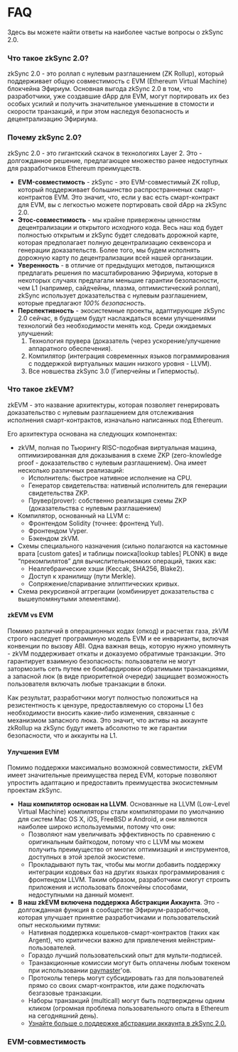 # FAQ

Здесь вы можете найти ответы на наиболее частые вопросы о zkSync 2.0.

### Что такое zkSync 2.0? <a href="#what-is-zksync-2-0" id="what-is-zksync-2-0"></a>

zkSync 2.0 - это роллап с нулевым разглашением (ZK Rollup), который поддерживает общую совместимость с EVM (Ethereum Virtual Machine) блокчейна Эфириум. Основная выгода zkSync 2.0 в том, что разработчики, уже создавшие dApp для EVM, могут портировать их без особых усилий и получить значительное уменьшение в стомости и скорости транзакций, и при этом наследуя безопасность и децентрализацию Эфириума.

### Почему zkSync 2.0? <a href="#why-zksync-2-0" id="why-zksync-2-0"></a>

zkSync 2.0 - это гигантский скачок в технологиях Layer 2. Это - долгожданное решение, предлагающее множество ранее недоступных для разработчиков Ethereum преимуществ.

* **EVM-совместимость** - zkSync - это EVM-совместимый ZK rollup, который поддерживает большинство распространненых смарт-контрактов EVM. Это значит, что, если у вас есть смарт-контракт для EVM, вы с легкостью можете портировать свой dApp на zkSync 2.0.
* **Этос-совместимость** - мы крайне привержены ценностям децентрализации и открытого исходного кода.  Весь наш код будет полностью открытым и zkSync будет следовать дорожной карте, которая предполагает полную децентрализацию секвенсора и генерации доказательств. Более того, мы будем исполнять дорожную карту по децентрализации всей нашей организации.
* **Уверенность** - в отличие от предыдущих методов, пытающихся предлагать решения по масштабированию Эфириума, которые в некоторых случаях предлагали меньшие гарантии безопасности, чем L1 (например, сайдчейны, плазма, оптимистический роллап), zkSync использует доказательства с нулевым разглашением, которые предлагают _100% безопасность_.
* **Перспективность** - экосистемные проекты, адаптирующие zkSync 2.0 сейчас, в будущем будут наслаждаться всеми улучшениями технологий без необходимости менять код. Среди ожидаемых улучшений:
  1. Технология прувера (доказатель (через ускорение/улучшение аппаратного обеспечения).
  2. Компилятор (интеграция современных языков пограммирования с поддержкой виртуальных машин низкого уровня - LLVM).
  3. Все новшества zkSync 3.0 (Гиперчейны и Гипермосты).

### Что такое zkEVM? <a href="#what-is-the-zkevm" id="what-is-the-zkevm"></a>

zkEVM - это название архитектуры, которая позволяет генерировать доказательство c нулевым разглашением для отслеживания исполнения смарт-контрактов, изначально написанных под Ethereum.

Его архитектура основана на следующих компонентах:

* zkVM, полная по Тьюрингу RISC-подобная виртуальная машина, оптимизированная для доказывания в схеме ZKP (zero-knowledge proof - доказательство с нулевым разглашением). Она имеет несколько различных реализаций:&#x20;
  * Исполнитель: быстрое нативное исполнение на CPU.
  * Генератор свидетельства: нативный исполнитель для генерации свидетельства ZKP.
  * Прувер(prover): собственно реализация схемы ZKP (доказательства с нулевым разглашением)
* Компилятор, основанный на LLVM с:
  * Фронтендом Solidity (точнее: фронтенд Yul).
  * Фронтендом Vyper.
  * Бэкендом zkVM.
* Схемы специального назначения (сильно полагаются на кастомные врата \[custom gates] и таблицы поиска\[lookup tables] PLONK) в виде “прекомпилятов” для вычислительноемких операций, таких как:
  * Неалгебраические хэши (Keccak, SHA256, Blake2).
  * Доступ к хранилищу (пути Merkle).
  * Сопряжение/спаривание эллиптических кривых.
* Схема рекурсивной аггрегации (комбинирует доказательства с вышеупомянутыми элементами).

#### zkEVM vs EVM <a href="#zkevm-vs-evm" id="zkevm-vs-evm"></a>

Помимо различий в операционных кодах (опкод) и расчетах газа, zkVM строго наследует программную модель EVM и ее инварианты, включая конвенции по вызову ABI. Одна важная вещь, которую нужно упомянуть - zkVM поддерживает откаты и доказуемо обратимые транзакции. Это гарантирует взаимную безопасность: пользователи не могут затормозить сеть путем ее бомбардировки обратимыми транзакциями, а запасной люк (в виде приоритетной очереди) защищает возможность пользователя включать любые транзакции в блоки.

Как результат, разработчики могут полностью положиться на резистентность к цензуре, предоставляемую со стороны L1 без необходимости вносить какие-либо изменения, связанные с механизмом запасного люка. Это значит, что активы на аккаунте zkRollup на zkSync будут иметь абсолютно те же гарантии безопасности, что и аккаунты на L1.

#### Улучшения EVM <a href="#evm-improvements" id="evm-improvements"></a>

Помимо поддержки максимально возможной совместимости, zkEVM имеет значительные преимущества перед EVM, которые позволяют упростить адаптацию и предоставить преимущества экосистемным проектам zkSync.

* **Наш компилятор основан на LLVM**. Основанные на LLVM (Low-Level Virtual Machine)  компиляторы стали компиляторами по умолчанию для систем Mac OS X, iOS, FreeBSD и Android, и они являются наиболее широко используемыми, потому что они:&#x20;
  * Позволяют нам увеличивать эффективность по сравнению с оригинальным байткодом, потому что с LLVM мы можем получить преимущество от многих оптимизаций и инструментов, доступных в этой зрелой экосистеме.
  * Прокладывают путь так, чтобы мы могли добавить поддержку интеграции кодовых баз на других языках программирования с фронтендом LLVM. Таким образом, разработчики смогут строить приложения и использовать блокчейны способами, недоступными на данный момент.
* **В наш zkEVM включена поддержка Абстракции Аккаунта**. Это - долгожданная функция в сообществе Эфириум-разработчков, которая улучшает принятие разработчиками и пользовательский опыт несколькими путями:
  * Нативная поддержка кошельков-смарт-контрактов (таких как Argent), что критически важно для привлечения мейнстрим-пользователей.
  * Гораздо лучший пользовательский опыт для мульти-подписей.
  * Транзакционные комиссии могут быть оплачены любым токеном при использовании [paymaster](https://v2-docs.zksync.io/dev/developer-guides/aa.html#paymasters)'ов.
  * Протоколы теперь могут субсидировать газ для пользователей прямо со своих смарт-контрактов, или даже подключать безгазовые транзакции.
  * Наборы транзакций (multicall) могут быть подтверждены одним кликом (огромная проблема пользовательного опыта в Ethereum на сегодняшний день).
  * [Узнайте больше о поддержке абстракции аккаунта в zkSync 2.0.](https://v2-docs.zksync.io/dev/developer-guides/aa.html)

### EVM-совместимость <a href="#evm-compatibility" id="evm-compatibility"></a>
